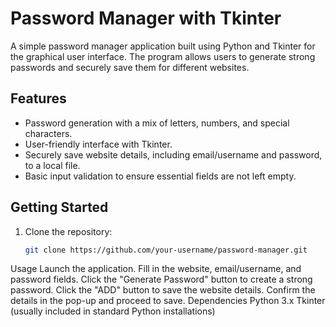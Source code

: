 # Password Manager with Tkinter

A simple password manager application built using Python and Tkinter for the graphical user interface. The program allows users to generate strong passwords and securely save them for different websites.

## Features

- Password generation with a mix of letters, numbers, and special characters.
- User-friendly interface with Tkinter.
- Securely save website details, including email/username and password, to a local file.
- Basic input validation to ensure essential fields are not left empty.

## Getting Started

1. Clone the repository:

   ```bash
   git clone https://github.com/your-username/password-manager.git

   
Usage
Launch the application.
Fill in the website, email/username, and password fields.
Click the "Generate Password" button to create a strong password.
Click the "ADD" button to save the website details.
Confirm the details in the pop-up and proceed to save.
Dependencies
Python 3.x
Tkinter (usually included in standard Python installations)
